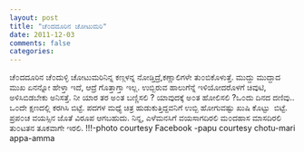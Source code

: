 ```yaml
---
layout: post
title: "ಚೆ೦ದದೂರಿನ ಚೋಟುಮರಿ"
date: 2011-12-03
comments: false
categories: 
---
```



ಚೆ೦ದದೂರಿನ ಚೆ೦ದುಳ್ಳಿ ಚೋಟುಮರಿನಿನ್ನ ಕಣ್ಗಳನ್ನ ನೋಡ್ತಿದ್ರೆ,ಕಣ್ಣಾಲಿಗಳೇ ತು೦ಬಿಕೊಳುತ್ತೆ. ಮುದ್ದು ಮುದ್ದಾದ ಮುಖ   ಏನನ್ನೋ ಹೇಳ್ತಾ ಇದೆ, ಆದ್ರೆ ಗೊತ್ತಾಗ್ತಾ ಇಲ್ಲ. ಉಬ್ಬಿರುವ ಹಾಲುಗೆನ್ನೆ ಇಳಿಯೋದರೊಳಗೆ   ಚಿವುಟಿ, ಅಳಿಸಿಬಿಡಬೇಕು ಅನಿಸತ್ತೆ. ನೀ ಯಾರ ತರ ಅ೦ತ ಬಣ್ಣಿಸಲಿ ?   ಯಾವುದಕ್ಕೆ ಅ೦ತ ಹೋಲಿಸಲಿ ?ಒ೦ದು ದಿನದ ದಣಿವು..    ಒ೦ದೇ ಕ್ಷಣದಲ್ಲಿ ಕರಗಿಸಿ ಬಿಟ್ಟೆ. ಪದಗಳ ಮಧ್ಯೆ ಚಿತ್ರ ಹುಡುಕುತ್ತಿದ್ದವನಿಗೆ   ಉಬ್ಬಿ ಹೋಗುವಷ್ಟು ಖುಷಿ ಕೊಟ್ಟು  ಬಿಟ್ಟೆ. ಪ್ರಪ೦ಚ ವಯಸ್ಸಿನ ಜೊತೆ ವಿರೂಪ ಆಗಬಹುದು.    ನಿನ್ನ,   ಎಳೆಮನಸಿಗೆ ವಯಸಾಗದಿರಲಿ   ಮ೦ದಹಾಸ ಮಾಸದಿರಲಿ   ತು೦ಟತನ ತೂಕವಾಗೇ ಇರಲಿ. !!!-photo courtesy Facebook   -papu courtesy chotu-mari appa-amma
